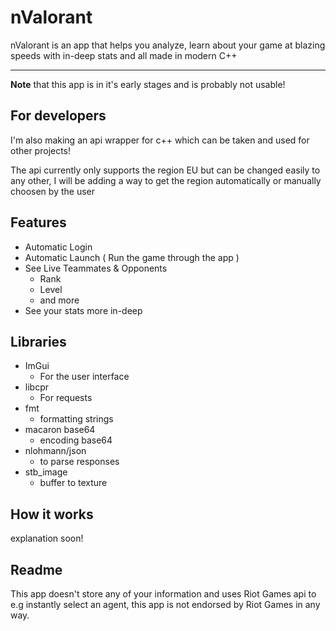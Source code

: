 # nValorant
nValorant is an app that helps you analyze, learn about your game at blazing speeds with in-deep stats and all made in modern C++
<hr>
<strong>Note</strong> that this app is in it's early stages and is probably not usable!

## For developers
I'm also making an api wrapper for c++ which can be taken and used for other projects!

The api currently only supports the region EU but can be changed easily to any other, I will be adding
a way to get the region automatically or manually choosen by the user

## Features

- Automatic Login
- Automatic Launch ( Run the game through the app )
- See Live Teammates & Opponents
  - Rank
  - Level
  - and more
- See your stats more in-deep

## Libraries

- ImGui
  - For the user interface
- libcpr
  - For requests
- fmt
  - formatting strings
- macaron base64
  - encoding base64
- nlohmann/json
  - to parse responses
- stb_image
  - buffer to texture

## How it works
explanation soon!

## Readme

This app doesn't store any of your information and uses Riot Games api to e.g instantly select an agent, this app is not endorsed by Riot Games in any way.
